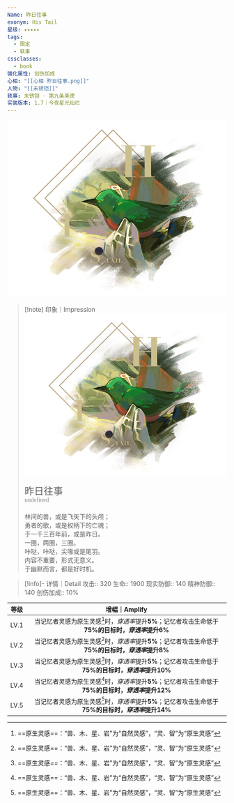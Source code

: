 ```yaml
---
Name: 昨日往事
exonym: His Tail
星级: ✦✦✦✦✦
tags:
  - 限定
  - 轶事
cssclasses:
  - book
强化属性: 创伤加成
心相: "[[心相 昨日往事.png]]"
人物: "[[未锈铠]]"
轶事: 未锈铠 · 第九条美德
实装版本: 1.7｜今夜星光灿烂
---
```

![cover](assets/昨日往事.assets/心相%20昨日往事.png)

> [!note] 印象｜Impression
> ![心相 昨日往事|inlL|300](assets/昨日往事.assets/心相%20昨日往事.png)
> <p style="font-family: '家族宋', sans-serif; font-size: 22px; line-height: 0.75; text-indent: 0;">昨日往事<br><span style="font-family: serif; font-size: 14px; color: #888888;">undefined</span></p>
> 
> 林间的兽，或是飞矢下的头颅；  
> 勇者的歌，或是权柄下的亡魂；  
> 于一千三百年前，或是昨日。  
> 一圈，两圈，三圈。  
> 咔哒，咔哒，尖喙或是尾羽。  
> 内容不重要，形式无意义。  
> 于幽默而言，都是好时机。

> [!info]- 详情｜Detail
> 攻击:: 320
> 生命:: 1900
> 现实防御:: 140
> 精神防御:: 140
> 创伤加成:: 10%

| 等级 |                        增幅｜Amplify                         |
| :--: | :----------------------------------------------------------: |
| LV.1 | 当记忆者灵感为原生灵感[^1]时，*穿透率*提升**5%**；记忆者攻击生命低于**75%**的目标时，*穿透率*提升**6%** |
| LV.2 | 当记忆者灵感为原生灵感[^1]时，*穿透率*提升**5%**；记忆者攻击生命低于**75%**的目标时，*穿透率*提升**8%** |
| LV.3 | 当记忆者灵感为原生灵感[^1]时，*穿透率*提升**5%**；记忆者攻击生命低于**75%**的目标时，*穿透率*提升**10%** |
| LV.4 | 当记忆者灵感为原生灵感[^1]时，*穿透率*提升**5%**；记忆者攻击生命低于**75%**的目标时，*穿透率*提升**12%** |
| LV.5 | 当记忆者灵感为原生灵感[^1]时，*穿透率*提升**5%**；记忆者攻击生命低于**75%**的目标时，*穿透率*提升**14%** |

[^1]: ==原生灵感==：“兽、木、星、岩”为“自然灵感”，“灵、智”为“原生灵感”
